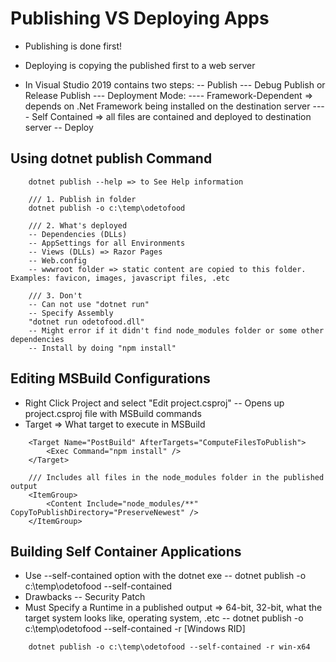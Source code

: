 # Publishing VS Deploying Apps

- Publishing is done first!
- Deploying is copying the published first to a web server

- In Visual Studio 2019 contains two steps:
-- Publish
--- Debug Publish or Release Publish
--- Deployment Mode:
---- Framework-Dependent => depends on .Net Framework being installed on the destination server
---- Self Contained => all files are contained and deployed to destination server
-- Deploy

## Using dotnet publish Command

```<c#>
    dotnet publish --help => to See Help information

    /// 1. Publish in folder
    dotnet publish -o c:\temp\odetofood

    /// 2. What's deployed
    -- Dependencies (DLLs)
    -- AppSettings for all Environments
    -- Views (DLLs) => Razor Pages
    -- Web.config
    -- wwwroot folder => static content are copied to this folder. Examples: favicon, images, javascript files, .etc

    /// 3. Don't
    -- Can not use "dotnet run"
    -- Specify Assembly
    "dotnet run odetofood.dll"
    -- Might error if it didn't find node_modules folder or some other dependencies
    -- Install by doing "npm install"
```

## Editing MSBuild Configurations

- Right Click Project and select "Edit project.csproj"
-- Opens up project.csproj file with MSBuild commands
- Target => What target to execute in MSBuild

```<xml>
    <Target Name="PostBuild" AfterTargets="ComputeFilesToPublish">
        <Exec Command="npm install" />
    </Target>

    /// Includes all files in the node_modules folder in the published output
    <ItemGroup>
        <Content Include="node_modules/**" CopyToPublishDirectory="PreserveNewest" />
    </ItemGroup>
```

## Building Self Container Applications

- Use --self-contained option with the dotnet exe
-- dotnet publish -o c:\temp\odetofood --self-contained
- Drawbacks
-- Security Patch
- Must Specify a Runtime in a published output => 64-bit, 32-bit, what the target system looks like, operating system, .etc
-- dotnet publish -o c:\temp\odetofood --self-contained -r [Windows RID]

```<cmd>
    dotnet publish -o c:\temp\odetofood --self-contained -r win-x64
```

